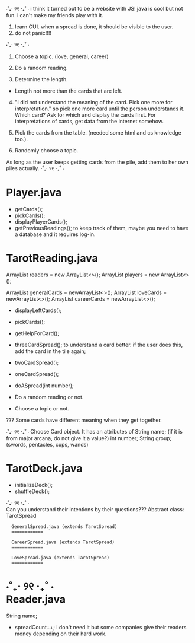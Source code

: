 ⋅˚₊‧ ୨୧ ‧₊˚ ⋅
i think it turned out to be a website with JS! java is cool but not fun. i can't make my friends play with it.
1. learn GUI. 
when a spread is done, it should be visible to the user.
2. do not panic!!!!

⋅˚₊‧ ୨୧ ‧₊˚ ⋅
1. Choose a topic. (love, general, career)

2. Do a random reading.

3. Determine the length.
* Length not more than the cards that are left.   

4. "I did not understand the meaning of the card. Pick one more for interpretation." so pick one more card until the person understands it. Which card? Ask for which and display the cards first. 
For interpretations of cards, get data from the internet somehow.

6. Pick the cards from the table. (needed some html and cs knowledge too.).


7. Randomly choose a topic.

As long as the user keeps getting cards from the pile, add them to her own piles actually.
⋅˚₊‧ ୨୧ ‧₊˚ ⋅


Player.java
============
* getCards(); 
* pickCards();
* displayPlayerCards();
* getPreviousReadings(); 
to keep track of them, maybe you need to have a database and it requires log-in.

TarotReading.java
============
ArrayList<Reader> readers = new ArrayList<>();
ArrayList<Player> players = new ArrayList<>();

ArrayList<Card> generalCards = newArrayList<>();
ArrayList<Card> loveCards = newArrayList<>();
ArrayList<Card> careerCards = newArrayList<>();

* displayLeftCards();
* pickCards();
* getHelpForCard(); 

* threeCardSpread();
to understand a card better. if the user does this, add the card in the tile again;
* twoCardSpread();
* oneCardSpread();
* doASpread(int number); 

* Do a random reading or not.
* Choose a topic or not.


??? Some cards have different meaning when they get together.

⋅˚₊‧ ୨୧ ‧₊˚ ⋅ 
Choose Card object. 
It has an attributes of 
String name; (if it is from major arcana, do not give it a value?)
int number;
String group; (swords, pentacles, cups, wands)

TarotDeck.java
============

* initializeDeck();
* shuffleDeck();


⋅˚₊‧ ୨୧ ‧₊˚ ⋅  
Can you understand their intentions by their questions???
Abstract class: TarotSpread

      GeneralSpread.java (extends TarotSpread)
      ============

      CareerSpread.java (extends TarotSpread)
      ============

      LoveSpread.java (extends TarotSpread)
      ============

⋅˚₊‧ ୨୧ ‧₊˚ ⋅  
Reader.java
============
String name;
* spreadCount++;
i don't need it but some companies give their readers money depending on their hard work.
